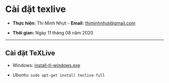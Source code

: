 # Cài đặt texlive

- **Thực hiện:** Thi Minh Nhựt - **Email:** thiminhnhut@gmail.com

- **Thời gian:** Ngày 11 tháng 08 năm 2020

---

## Cài đặt TeXLive

- Windows: [install-tl-windows.exe](https://www.tug.org/texlive/acquire-netinstall.html)

- Ubuntu: `sudo apt-get install texlive-full`
